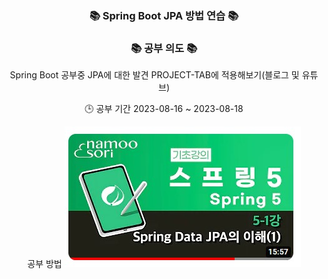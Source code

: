 <h3 align="center">📚 Spring Boot JPA 방법 연습 📚</h3>

<h3 align="center">📚 공부 의도 📚</h3>
<p align="center">
Spring Boot 공부중 JPA에 대한 발견
PROJECT-TAB에 적용해보기(블로그 및 유튜브)
</p>

<p align="center">
🕒 공부 기간
2023-08-16 ~ 2023-08-18
</p>

<p align="center">
공부 방법
<img src="https://github.com/lee000403/springboots_crud_jpa/blob/main/images/JPA-CRUD%20%EC%9C%A0%ED%8A%9C%EB%B8%8C.jpg">
</p>
